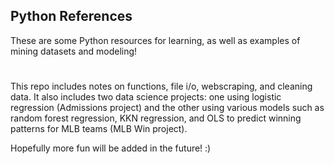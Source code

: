 ## Python References

These are some Python resources for learning, as well as examples of mining datasets and modeling!
#
This repo includes notes on functions, file i/o, webscraping, and cleaning data. It also includes two data science projects: one using logistic regression (Admissions project) and the other using various models such as random forest regression, KKN regression, and OLS to predict winning patterns for MLB teams (MLB Win project).

Hopefully more fun will be added in the future! :)
